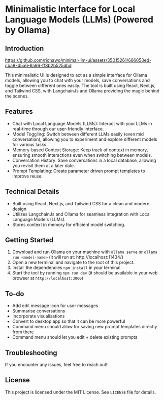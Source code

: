 Minimalistic Interface for Local Language Models (LLMs) (Powered by Ollama)
=========================================================

Introduction
------------

https://github.com/richawo/minimal-llm-ui/assets/35015261/666053ed-cba8-45a6-9a96-ff8b2b525dbd

This minimalistic UI is designed to act as a simple interface for Ollama models, allowing you to chat with your models, save conversations and toggle between different ones easily. The tool is built using React, Next.js, and Tailwind CSS, with LangchainJs and Ollama providing the magic behind the scenes.

Features
--------

* Chat with Local Language Models (LLMs): Interact with your LLMs in real-time through our user-friendly interface.
* Model Toggling: Switch between different LLMs easily (even mid conversation), allowing you to experiment and explore different models for various tasks.
* Memory-based Context Storage: Keep track of context in memory, ensuring smooth interactions even when switching between models.
* Conversation History: Save conversations in a local database, allowing you revisit them at a later date.
* Prompt Templating: Create parameter driven prompt templates to improve reuse. 

Technical Details
----------------

* Built using React, Next.js, and Tailwind CSS for a clean and modern design.
* Utilizes LangchainJs and Ollama for seamless integration with Local Language Models (LLMs).
* Stores context in memory for efficient model switching.

Getting Started
---------------

1. Download and run Ollama on your machine with `ollama serve` or `ollama run <model-name>` (it will run at: http://localhost:11434/)
2. Open a new terminal and navigate to the root of this project.
3. Install the dependencies `npm install` in your terminal.
4. Start the tool by running `npm run dev` (it should be available in your web browser at `http://localhost:3000`)

To-do
---------------

- Add edit message icon for user messages
- Summarise conversations
- Incorporate visualisations
- Convert to desktop app so that it can be more powerful
- Command menu should allow for saving new prompt templates directly from there
- Command menu should let you edit + delete existing prompts

Troubleshooting
---------------

If you encounter any issues, feel free to reach out!

License
-------

This project is licensed under the MIT License. See `LICENSE` file for details.
